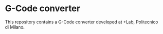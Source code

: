 # G-Code converter
This repository contains a G-Code converter developed at +Lab, Politecnico di Milano.



